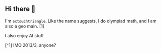 ## Hi there 👋
I'm `extouchtriangle`. Like the name suggests, I do olympiad math, and I am also a geo main. [1]

I also enjoy AI stuff.
<!--
**extouchtriangle/extouchtriangle** is a ✨ _special_ ✨ repository because its `README.md` (this file) appears on your GitHub profile.

Here are some ideas to get you started:

- 🔭 I’m currently working on ...
- 🌱 I’m currently learning ...
- 👯 I’m looking to collaborate on ...
- 🤔 I’m looking for help with ...
- 💬 Ask me about ...
- 📫 How to reach me: ...
- 😄 Pronouns: ...
- ⚡ Fun fact: ...
-->
[^1] IMO 2013/3, anyone?
